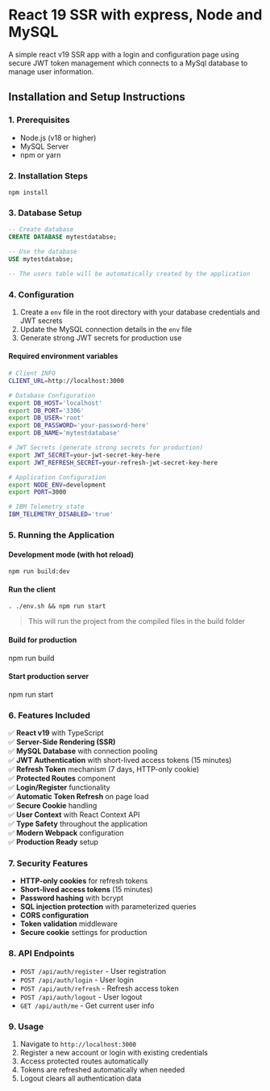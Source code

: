 # React 19 SSR with express, Node and MySQL

A simple react v19 SSR app with a login and configuration page using secure JWT token management which connects to a MySql database to manage user information.

## Installation and Setup Instructions

### 1. Prerequisites

- Node.js (v18 or higher)
- MySQL Server
- npm or yarn

### 2. Installation Steps

`npm install`

### 3. Database Setup

```sql
-- Create database
CREATE DATABASE mytestdatabse;

-- Use the database
USE mytestdatabse;

-- The users table will be automatically created by the application
```

### 4. Configuration

1. Create a `env` file in the root directory with your database credentials and JWT secrets
2. Update the MySQL connection details in the `env` file
3. Generate strong JWT secrets for production use

#### Required environment variables

```bash
# Client INFO
CLIENT_URL=http://localhost:3000

# Database Configuration
export DB_HOST='localhost'
export DB_PORT='3306'
export DB_USER='root'
export DB_PASSWORD='your-password-here'
export DB_NAME='mytestdatabase'

# JWT Secrets (generate strong secrets for production)
export JWT_SECRET=your-jwt-secret-key-here
export JWT_REFRESH_SECRET=your-refresh-jwt-secret-key-here

# Application Configuration
export NODE_ENV=development
export PORT=3000

# IBM Telemetry state
IBM_TELEMETRY_DISABLED='true'
```

### 5. Running the Application

#### Development mode (with hot reload)

`npm run build:dev`

#### Run the client

`. ./env.sh && npm run start`

> This will run the project from the compiled files in the build folder

#### Build for production

npm run build

#### Start production server

npm run start

### 6. Features Included

✅ **React v19** with TypeScript  
✅ **Server-Side Rendering (SSR)**  
✅ **MySQL Database** with connection pooling  
✅ **JWT Authentication** with short-lived access tokens (15 minutes)  
✅ **Refresh Token** mechanism (7 days, HTTP-only cookie)  
✅ **Protected Routes** component  
✅ **Login/Register** functionality  
✅ **Automatic Token Refresh** on page load  
✅ **Secure Cookie** handling  
✅ **User Context** with React Context API  
✅ **Type Safety** throughout the application  
✅ **Modern Webpack** configuration  
✅ **Production Ready** setup

### 7. Security Features

- **HTTP-only cookies** for refresh tokens
- **Short-lived access tokens** (15 minutes)
- **Password hashing** with bcrypt
- **SQL injection protection** with parameterized queries
- **CORS configuration**
- **Token validation** middleware
- **Secure cookie** settings for production

### 8. API Endpoints

- `POST /api/auth/register` - User registration
- `POST /api/auth/login` - User login
- `POST /api/auth/refresh` - Refresh access token
- `POST /api/auth/logout` - User logout
- `GET /api/auth/me` - Get current user info

### 9. Usage

1. Navigate to `http://localhost:3000`
2. Register a new account or login with existing credentials
3. Access protected routes automatically
4. Tokens are refreshed automatically when needed
5. Logout clears all authentication data

